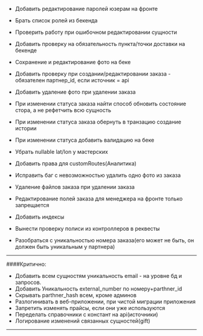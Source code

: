 * Добавить редактирование паролей юзерам на фронте
* Брать список ролей из бекенда
* Проверить работу при ошибочном редактировании сущности
* Добавить проверку на обязательность пункта/точки доставки на бекенде
* Сохранение и редактирование фото на беке
* Добавить проверку при создании/редактировании заказа - обязателен партнер_id, если источник = api
* Добавить удаление фото при удалении заказа
* При изменении статуса заказа найти способ обновить состояние стора, а не рефетчить всю сущность
* При изменении статуса заказа обернуть в транзацию создание истории
* При изменении статуса добавить валидацию на беке
* Убрать nullable lat/lon у мастерских
* Добавить права для customRoutes(Аналитика)

* Исправить баг с невозможностью удалить одно фото из заказа
* Удаление файлов заказа при удалении заказа

* Редактирование полей заказа для менеджера на фронте только запрещается
* Добавить индексы
* Вынести проверку полиси из контроллеров в реквесты
* Разобраться с уникальностью номера заказа(его может не быть, он должен быть уникальным у партнера)

---
####Критично:
* Добавить всем сущностям уникальность email - на уровне бд и запросов.
* Добавить Уникальность external_number по номеру+parthner_id
* Скрывать parthner_hash всем, кроме админов
* Разлогинивать в веб-приложении, при чистой миграции приложения
* Запретить изменять прайсы, если они уже используются
* Переделать справочники с констант на api(источники)
* Логирование изменений связанных сущностей(gift)

---
